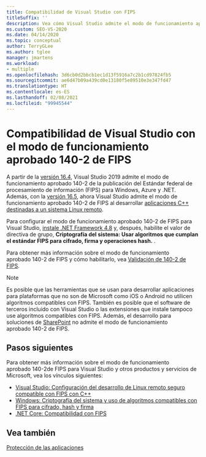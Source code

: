 ```yaml
---
title: Compatibilidad de Visual Studio con FIPS
titleSuffix: ''
description: Vea cómo Visual Studio admite el modo de funcionamiento aprobado 140-2 de la publicación del Estándar federal de procesamiento de información para Windows, Azure y .NET.
ms.custom: SEO-VS-2020
ms.date: 04/14/2020
ms.topic: conceptual
author: TerryGLee
ms.author: tglee
manager: jmartens
ms.workload:
- multiple
ms.openlocfilehash: 3d6cb0d2bbcb1ec1d13f5916a7c2b1cd97824fb5
ms.sourcegitcommit: ae6d47b09a439cd0e13180f5e89510e3e347fd47
ms.translationtype: HT
ms.contentlocale: es-ES
ms.lasthandoff: 02/08/2021
ms.locfileid: "99945544"
---
```

# <a name="visual-studio-support-for-the-fips-140-2-approved-mode-of-operation"></a>Compatibilidad de Visual Studio con el modo de funcionamiento aprobado 140-2 de FIPS

A partir de la [versión 16.4](/visualstudio/releases/2019/release-notes-v16.4/), Visual Studio 2019 admite el modo de funcionamiento aprobado 140-2 de la publicación del Estándar federal de procesamiento de información (FIPS) para Windows, Azure y .NET. Además, con la [versión 16.5](/visualstudio/releases/2019/release-notes-archive-v16.5), ahora Visual Studio admite el modo de funcionamiento aprobado 140-2 de FIPS al desarrollar [aplicaciones C++ destinadas a un sistema Linux remoto](/cpp/linux/set-up-fips-compliant-secure-remote-linux-development/).

Para configurar el modo de funcionamiento aprobado 140-2 de FIPS para Visual Studio, [instale .NET Framework 4.8](https://dotnet.microsoft.com/download/dotnet-framework/net48) y, después, habilite el valor de directiva de grupo, **Criptografía del sistema: Usar algoritmos que cumplan el estándar FIPS para cifrado, firma y operaciones hash.** .

Para obtener más información sobre el modo de funcionamiento aprobado 140-2 de FIPS y cómo habilitarlo, vea [Validación de 140-2 de FIPS](/windows/security/threat-protection/fips-140-validation/).

> [!NOTE]
> Es posible que las herramientas que se usan para desarrollar aplicaciones para plataformas que no son de Microsoft como iOS o Android no utilicen algoritmos compatibles con FIPS. También es posible que el software de terceros incluido con Visual Studio o las extensiones que instale tampoco use algoritmos compatibles con FIPS. Además, el desarrollo para soluciones de [SharePoint](/sharepoint/security-for-sharepoint-server/federal-information-processing-standard-security-standards/) no admite el modo de funcionamiento aprobado 140-2 de FIPS.

## <a name="next-steps"></a>Pasos siguientes

Para obtener más información sobre el modo de funcionamiento aprobado 140-2de FIPS para Visual Studio y otros productos y servicios de Microsoft, vea los vínculos siguientes:

- [Visual Studio: Configuración del desarrollo de Linux remoto seguro compatible con FIPS con C++](/cpp/linux/set-up-fips-compliant-secure-remote-linux-development/)
- [Windows: Criptografía del sistema y uso de algoritmos compatibles con FIPS para cifrado, hash y firma](/windows/security/threat-protection/security-policy-settings/system-cryptography-use-fips-compliant-algorithms-for-encryption-hashing-and-signing)
- [.NET Core: Compatibilidad con FIPS](/dotnet/standard/security/fips-compliance/)

## <a name="see-also"></a>Vea también

[Protección de las aplicaciones](securing-applications.md)